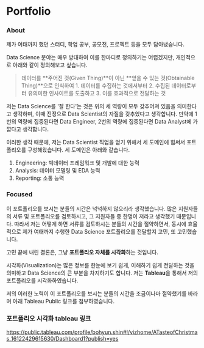 # Portfolio



### About

제가 여태까지 했던 스터디, 학업 공부, 공모전, 프로젝트 등을 모두 담아냈습니다.

Data Science 분야는 매우 방대하여 이를 한마디로 정의하기는 어렵겠지만, 개인적으로 아래와 같이 정의해보고 싶습니다.

> 데이터를 **주어진 것(Given Thing)**이 아닌 **얻을 수 있는 것(Obtainable Thing)**으로 인식하여 1. 데이터를 수집하는 것에서부터 2. 수집된 데이터로부터 유의미한 인사이트를 도출하고 3. 이를 효과적으로 전달하는 것

저는 Data Science를 '잘 한다'는 것은 위의 세 역량이 모두 갖추어져 있음을 의미한다고 생각하며, 이때 진정으로 Data Scientist의 자질을 갖추었다고 생각합니다. 만약에 1번의 역량에 집중된다면 Data Engineer, 2번의 역량에 집중된다면 Data Analyst에 가깝다고 생각합니다.

이러한 생각 때문에, 저는 Data Scientist 직업을 얻기 위해서 세 도메인에 힘써서 포트폴리오를 구성해왔습니다. 세 도메인은 아래와 같습니다.

1. Engineering: 빅데이터 프레임워크 및 개발에 대한 능력
2. Analysis: 데이터 모델링 및 EDA 능력
3. Reporting: 소통 능력

### Focused

이 포트폴리오를 보시는 분들의 시간은 넉넉하지 않으리라 생각했습니다. 많은 지원자들의 서류 및 포트폴리오를 검토하시고, 그 지원자들 중 한명이 저라고 생각했기 때문입니다. 따라서 저는 어떻게 하면 서류를 검토하시는 분들의 시간을 절약하면서, 동시에 효율적으로 제가 여태까지 수행한 Data Science 포트폴리오를 전달할지 고민, 또 고민했습니다.

고민 끝에 내린 결론은, 그냥 **포트폴리오 자체를 시각화**하는 것입니다.

시각화(Visualization)는 많은 정보를 한눈에 보기 쉽게, 이해하기 쉽게 전달하는 것을 의미하고 Data Science의 큰 부분을 차지하기도 합니다. 저는 **Tableau**을 통해서 저의 포트폴리오를 시각화하였습니다.

저의 이러한 노력이 이 포트폴리오를 보시는 분들의 시간을 조금이나마 절약했기를 바라며 아래 Tableau Public 링크를 첨부하였습니다.



### 포트폴리오 시각화 tableau 링크

https://public.tableau.com/profile/bohyun.shin#!/vizhome/ATasteofChristmas_16122429615630/Dashboard1?publish=yes


